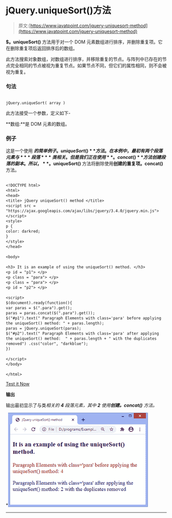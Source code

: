 # jQuery.uniqueSort()方法

> 原文:[https://www.javatpoint.com/jquery-uniquesort-method](https://www.javatpoint.com/jquery-uniquesort-method)

**$。uniqueSort()** 方法用于对一个 DOM 元素数组进行排序，并删除重复项。它在删除重复项后返回排序后的数组。

此方法搜索对象数组，对数组进行排序，并移除重复的节点。与阵列中已存在的节点完全相同的节点被视为重复节点。如果节点不同，但它们的属性相同，则不会被视为重复。

### 句法

```

jQuery.uniqueSort( array )

```

此方法接受一个参数，定义如下-

**数组:**是 DOM 元素的数组。

### 例子

这是一个使用 **$的简单例子。uniqueSort()** 方法。在本例中，最初有两个段落元素与 ***段落*** 类相关。但是我们正在使用**。concat()** 方法创建段落的副本。所以， **$。uniqueSort()** 方法将删除使用**创建的重复项。concat()** 方法。

```

<!DOCTYPE html>
<html>
<head>
<title> jQuery uniqueSort() method </title>
<script src = "https://ajax.googleapis.com/ajax/libs/jquery/3.4.0/jquery.min.js"> </script>
<style>
p {
color: darkred;
}
</style>
</head>

<body>

<h3> It is an example of using the uniqueSort() method. </h3>
<p id = "p1"> </p>
<p class = "para"> </p>
<p class = "para"> </p>
<p id = "p2"> </p>

<script>
$(document).ready(function(){
var paras = $(".para").get();
paras = paras.concat($(".para").get());
$("#p1").text(" Paragraph Elements with class='para' before applying the uniqueSort() method: " + paras.length);
paras = jQuery.uniqueSort(paras);
$("#p2").text(" Paragraph Elements with class='para' after applying the uniqueSort() method:  " + paras.length + " with the duplicates removed") .css("color", "darkblue");
})

</script>
</body>

</html>

```

[Test it Now](https://www.javatpoint.com/oprweb/test.jsp?filename=jquery-uniquesort-method1)

**输出**

输出最初显示了与类*相关的 **4** 段落元素，其中 **2** 使用**创建。concat()** 方法。*

*![jQuery.uniqueSort() method](img/fadf7985f7a9deed09f94389642964aa.png)

* * **